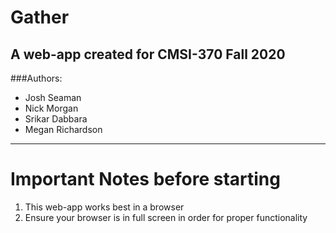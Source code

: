 # Gather
## A web-app created for CMSI-370 Fall 2020

###Authors:
- Josh Seaman
- Nick Morgan
- Srikar Dabbara
- Megan Richardson

---

# Important Notes before starting
1. This web-app works best in a browser
2. Ensure your browser is in full screen in order for proper functionality
